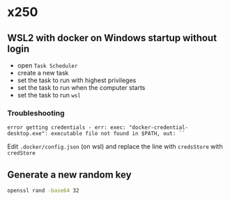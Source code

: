 # x250

## WSL2 with docker on Windows startup without login

- open `Task Scheduler`
- create a new task
- set the task to run with highest privileges
- set the task to run when the computer starts
- set the task to run `wsl`

### Troubleshooting

```
error getting credentials - err: exec: "docker-credential-desktop.exe": executable file not found in $PATH, out: ``
```

Edit `.docker/config.json` (on wsl) and replace the line with `credsStore` with `credStore`

## Generate a new random key

```bash
openssl rand -base64 32
```
